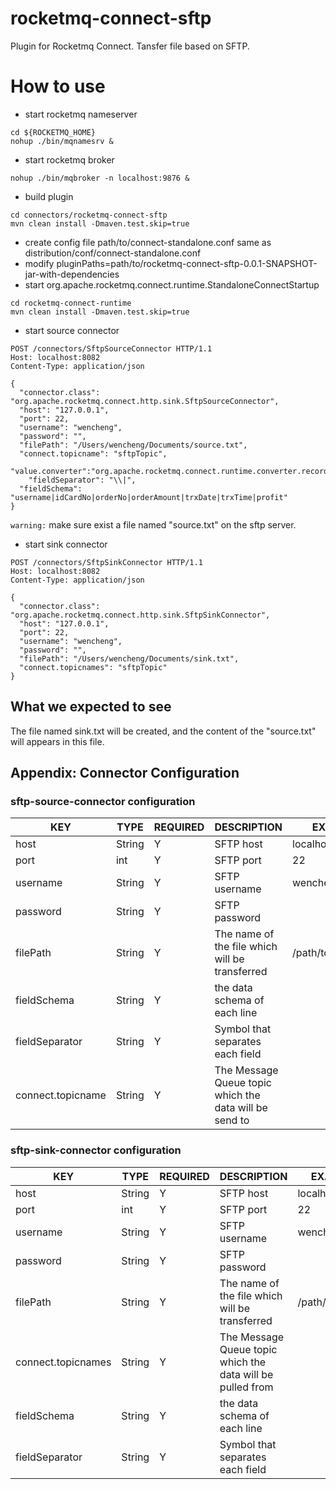 # rocketmq-connect-sftp

Plugin for Rocketmq Connect. Tansfer file based on SFTP.

# How to use

* start rocketmq nameserver

```shell
cd ${ROCKETMQ_HOME}
nohup ./bin/mqnamesrv &
```

* start rocketmq broker

```shell
nohup ./bin/mqbroker -n localhost:9876 &
```

* build plugin

```shell
cd connectors/rocketmq-connect-sftp
mvn clean install -Dmaven.test.skip=true
```

* create config file path/to/connect-standalone.conf same as distribution/conf/connect-standalone.conf
* modify pluginPaths=path/to/rocketmq-connect-sftp-0.0.1-SNAPSHOT-jar-with-dependencies
* start org.apache.rocketmq.connect.runtime.StandaloneConnectStartup

```shell
cd rocketmq-connect-runtime
mvn clean install -Dmaven.test.skip=true
```

* start source connector

```http request
POST /connectors/SftpSourceConnector HTTP/1.1
Host: localhost:8082
Content-Type: application/json

{
  "connector.class": "org.apache.rocketmq.connect.http.sink.SftpSourceConnector",
  "host": "127.0.0.1",
  "port": 22,
  "username": "wencheng",
  "password": "",
  "filePath": "/Users/wencheng/Documents/source.txt",
  "connect.topicname": "sftpTopic",
  "value.converter":"org.apache.rocketmq.connect.runtime.converter.record.json.JsonConverter",
	"fieldSeparator": "\\|",
  "fieldSchema": "username|idCardNo|orderNo|orderAmount|trxDate|trxTime|profit"
}
```

`warning:` make sure exist a file named "source.txt" on the sftp server.

* start sink connector

```http request
POST /connectors/SftpSinkConnector HTTP/1.1
Host: localhost:8082
Content-Type: application/json

{
  "connector.class": "org.apache.rocketmq.connect.http.sink.SftpSinkConnector",
  "host": "127.0.0.1",
  "port": 22,
  "username": "wencheng",
  "password": "",
  "filePath": "/Users/wencheng/Documents/sink.txt",
  "connect.topicnames": "sftpTopic"
}
```

## What we expected to see

The file named sink.txt will be created, and the content of the "source.txt" will appears in this file.

## Appendix: Connector Configuration

### sftp-source-connector configuration

| KEY               | TYPE   | REQUIRED | DESCRIPTION                                            | EXAMPLE             |
| ----------------- | ------ | -------- | ------------------------------------------------------ | ------------------- |
| host              | String | Y        | SFTP host                                              | localhost           |
| port              | int    | Y        | SFTP port                                              | 22                  |
| username          | String | Y        | SFTP username                                          | wencheng            |
| password          | String | Y        | SFTP password                                          |                     |
| filePath          | String | Y        | The name of the file which will be transferred         | /path/to/source.txt |
| fieldSchema       | String | Y        | the data schema of each line                           |                     |
| fieldSeparator    | String | Y        | Symbol that separates each field                       |                     |
| connect.topicname | String | Y        | The Message Queue topic which the data will be send to |                     |

### sftp-sink-connector configuration

| KEY                | TYPE   | REQUIRED | DESCRIPTION                                                | EXAMPLE           |
| ------------------ | ------ | -------- | ---------------------------------------------------------- | ----------------- |
| host               | String | Y        | SFTP host                                                  | localhost         |
| port               | int    | Y        | SFTP port                                                  | 22                |
| username           | String | Y        | SFTP username                                              | wencheng          |
| password           | String | Y        | SFTP password                                              |                   |
| filePath           | String | Y        | The name of the file which will be transferred             | /path/to/sink.txt |
| connect.topicnames | String | Y        | The Message Queue topic which the data will be pulled from |                   |
| fieldSchema        | String | Y        | the data schema of each line                               |                   |
| fieldSeparator     | String | Y        | Symbol that separates each field                           |                   |





